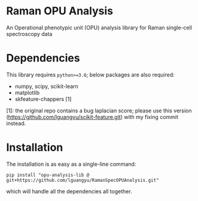 # Raman OPU Analysis

An Operational phenotypic unit (OPU) analysis library for Raman single-cell
spectroscopy data

# Dependencies

This library requires `python>=3.6`; below packages are also required:

* numpy, scipy, scikit-learn
* matplotlib
* skfeature-chappers [1]

[1]: the original repo contains a bug laplacian score; please use this version
(https://github.com/lguangyu/scikit-feature.git) with my fixing commit instead.


# Installation

The installation is as easy as a single-line command:

```
pip install "opu-analysis-lib @ git+https://github.com/lguangyu/RamanSpecOPUAnalysis.git"
```

which will handle all the dependencies all together.
